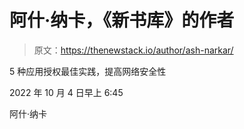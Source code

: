 # 阿什·纳卡，《新书库》的作者

> 原文：<https://thenewstack.io/author/ash-narkar/>

5 种应用授权最佳实践，提高网络安全性

2022 年 10 月 4 日早上 6:45

阿什·纳卡